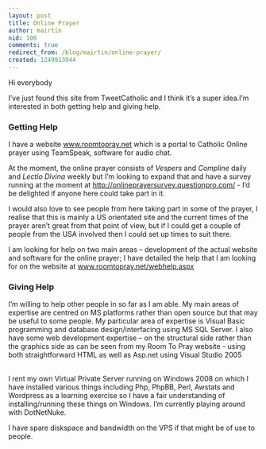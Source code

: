 ```yaml
---
layout: post
title: Online Prayer
author: mairtin
nid: 106
comments: true
redirect_from: /blog/mairtin/online-prayer/
created: 1249913944
---
```

<p>Hi everybody</p>
<p>I&rsquo;ve just found this site from TweetCatholic and I think it&rsquo;s a super idea.I&rsquo;m interested in both getting help and giving help.</p>
<h3>Getting Help</h3>
<p>I have a website <a target="_blank" href="http://www.roomtopray.net">www.roomtopray.net</a> which is a portal to Catholic Online prayer using TeamSpeak, software for audio chat.</p>
<p>At the moment, the online prayer consists of <em>Vespers</em> and <em>Compline </em>daily and <em>Lectio Divina </em>weekly but I&rsquo;m looking to expand that and have a survey running at the moment at <a target="_blank" href="http://onlineprayersurvey.questionpro.com/">http://onlineprayersurvey.questionpro.com/</a> - I&rsquo;d be delighted if anyone here could take part in it.</p>
<p>I would also love to see people from here taking part in some of the prayer, I realise that this is mainly a US orientated site and the current times of the prayer aren&rsquo;t great from that point of view, but if I could get a couple of people from the USA involved then I could set up times to suit there.</p>
<p>I am looking for help on two main areas &ndash; development of the actual website and software for the online prayer; I have detailed the help that I am looking for on the website at <a target="_blank" href="http://www.roomtopray.net/webhelp.aspx">www.roomtopray.net/webhelp.aspx</a>&nbsp;</p>
<h3>Giving Help</h3>
<p>I&rsquo;m willing to help other people in so far as I am able. My main areas of expertise are centred on MS platforms rather than open source but that may be useful to some people. My particular area of expertise is Visual Basic programming and database design/interfacing using MS SQL Server. I also have some web development expertise &ndash; on the structural side rather than the graphics side as can be seen from my Room To Pray website&nbsp;-&nbsp;using both straightforward HTML as well as Asp.net&nbsp;using Visual Studio 2005<br />
&nbsp;</p>
<p>I rent my own Virtual Private Server running on Windows 2008 on which I have installed various things including Php, PhpBB, Perl, Awstats and Wordpress as a learning exercise so I have a fair understanding of installing/running these things on Windows. I&rsquo;m currently playing around with DotNetNuke.</p>
<p>I have spare diskspace and bandwidth on the VPS if that might be of use to people.</p>
<p>&nbsp;</p>
